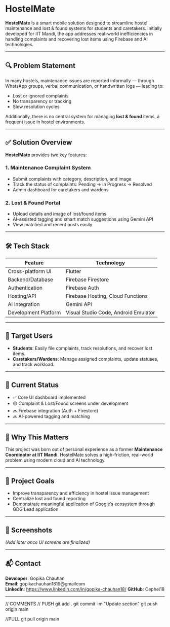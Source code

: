 # HostelMate

**HostelMate** is a smart mobile solution designed to streamline hostel maintenance and lost & found systems for students and caretakers. Initially developed for IIT Mandi, the app addresses real-world inefficiencies in handling complaints and recovering lost items using Firebase and AI technologies.

---

## 🔍 Problem Statement

In many hostels, maintenance issues are reported informally — through WhatsApp groups, verbal communication, or handwritten logs — leading to:

- Lost or ignored complaints
- No transparency or tracking
- Slow resolution cycles

Additionally, there is no central system for managing **lost & found** items, a frequent issue in hostel environments.

---

## ✅ Solution Overview

**HostelMate** provides two key features:

### 1. Maintenance Complaint System
- Submit complaints with category, description, and image
- Track the status of complaints: Pending → In Progress → Resolved
- Admin dashboard for caretakers and wardens

### 2. Lost & Found Portal
- Upload details and image of lost/found items
- AI-assisted tagging and smart match suggestions using Gemini API
- View matched and recent posts easily

---

## 🛠️ Tech Stack

| Feature                | Technology                      |
|------------------------|----------------------------------|
| Cross-platform UI      | Flutter                         |
| Backend/Database       | Firebase Firestore               |
| Authentication         | Firebase Auth                   |
| Hosting/API            | Firebase Hosting, Cloud Functions |
| AI Integration         | Gemini API                      |
| Development Platform   | Visual Studio Code, Android Emulator |

---

## 🎯 Target Users

- **Students**: Easily file complaints, track resolutions, and recover lost items.
- **Caretakers/Wardens**: Manage assigned complaints, update statuses, and track workload.

---

## 🚧 Current Status

- ✅ Core UI dashboard implemented
- 🟡 Complaint & Lost/Found screens under development
- 🔜 Firebase integration (Auth + Firestore)
- 🔜 AI-powered tagging and matching

---

## 🧠 Why This Matters

This project was born out of personal experience as a former **Maintenance Coordinator at IIT Mandi**. HostelMate solves a high-friction, real-world problem using modern cloud and AI technology.

---

## 📌 Project Goals

- Improve transparency and efficiency in hostel issue management
- Centralize lost and found reporting
- Demonstrate meaningful application of Google’s ecosystem through GDG Lead application

---

## 📸 Screenshots

_(Add later once UI screens are finalized)_

---

## 📬 Contact

**Developer**: Gopika Chauhan  
**Email**: gopikachauhan1819@gmailcom  
**LinkedIn**: https://www.linkedin.com/in/gopika-chauhan18/
**GitHub**: Cephei18

---

// COMMENTS
// PUSH
git add .
git commit -m "Update section"
git push origin main

//PULL
git pull origin main
